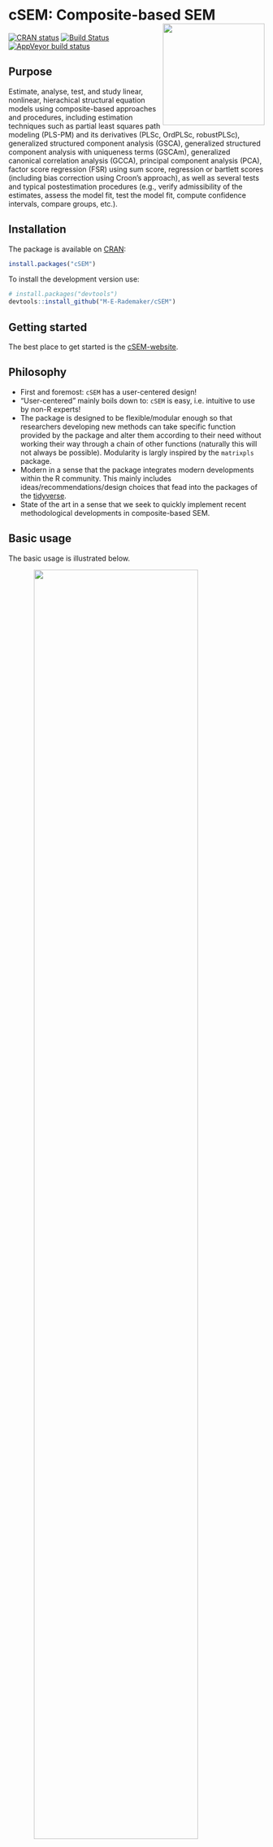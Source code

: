 
<!-- README.md is generated from README.Rmd. Please edit that file -->

# cSEM: Composite-based SEM <img src='man/figures/cSEMsticker.svg' align="right" height="200" /></a>

[![CRAN
status](https://www.r-pkg.org/badges/version/cSEM)](https://cran.r-project.org/package=cSEM)
[![Build
Status](https://travis-ci.com/M-E-Rademaker/cSEM.svg?branch=master)](https://travis-ci.com/M-E-Rademaker/cSEM)
[![AppVeyor build
status](https://ci.appveyor.com/api/projects/status/github/M-E-Rademaker/cSEM?branch=master&svg=true)](https://ci.appveyor.com/project/M-E-Rademaker/csem)

<!-- WARNING: THIS IS WORK IN PROGRESS. BREAKING CHANGES TO THE API ARE VERY LIKELY.  -->

<!--          Use the package with caution and please report bugs to [the package developers](mailto:manuel.rademaker@uni-wuerzburg.de;f.schuberth@utwente.nl).  -->

<!--          The first stable relase will be version 0.0.1, most likely towards the end -->

<!--          of 2019. -->

## Purpose

Estimate, analyse, test, and study linear, nonlinear, hierachical
structural equation models using composite-based approaches and
procedures, including estimation techniques such as partial least
squares path modeling (PLS-PM) and its derivatives (PLSc, OrdPLSc,
robustPLSc), generalized structured component analysis (GSCA),
generalized structured component analysis with uniqueness terms (GSCAm),
generalized canonical correlation analysis (GCCA), principal component
analysis (PCA), factor score regression (FSR) using sum score,
regression or bartlett scores (including bias correction using Croon’s
approach), as well as several tests and typical postestimation
procedures (e.g., verify admissibility of the estimates, assess the
model fit, test the model fit, compute confidence intervals, compare
groups, etc.).

## Installation

The package is available on [CRAN](https://cran.r-project.org/):

``` r
install.packages("cSEM")
```

To install the development version use:

``` r
# install.packages("devtools")
devtools::install_github("M-E-Rademaker/cSEM")
```

## Getting started

The best place to get started is the
[cSEM-website](https://m-e-rademaker.github.io/cSEM/).

## Philosophy

  - First and foremost: `cSEM` has a user-centered design\!
  - “User-centered” mainly boils down to: `cSEM` is easy, i.e. intuitive
    to use by non-R experts\!
    <!--  - There is one central function called `csem()` that provides default choices -->
    <!--    for most of its arguments (similarity to the `sem()` and `cfa()` functions of the [lavaan](http://lavaan.ugent.be/)  -->
    <!--    package is intended). --> <!-- -  -->
    <!--  - cSEM is Well documented (vignettes, HTML output, a website, (eventually) intro course(s) and cheatsheets) -->
    <!--  - Structured output/results  that aims to be "easy"" in a sense that it is -->
    <!--      - ... descriptive/verbose -->
    <!--      - ... (eventually) easy to export to other environments such as MS Word, Latex files etc. (exportability) -->
    <!--      - ... (eventually) easy to migrate from/to/between other PLS/VB/CB-based systems (lavaan, semPLS, ADANCO, SmartPLS) -->
  - The package is designed to be flexible/modular enough so that
    researchers developing new methods can take specific function
    provided by the package and alter them according to their need
    without working their way through a chain of other functions
    (naturally this will not always be possible). Modularity is largly
    inspired by the `matrixpls` package.
  - Modern in a sense that the package integrates modern developments
    within the R community. This mainly includes
    ideas/recommendations/design choices that fead into the packages of
    the [tidyverse](https://github.com/tidyverse/tidyverse).
  - State of the art in a sense that we seek to quickly implement recent
    methodological developments in composite-based SEM.

## Basic usage

The basic usage is illustrated below.

<img src="man/figures/api.png" width="80%" style="display: block; margin: auto;" />

Usully, using `cSEM` is the same 3 step procedure:

> 1.  Pick a dataset and specify a model using [lavaan
>     syntax](http://lavaan.ugent.be/tutorial/syntax1.html)
> 2.  Use `csem()`
> 3.  Apply one of the postestimation functions listed below on the
>     resulting object.

## Postestimation functions

Currently we have five major postestimation verbs, four test family
functions and two do-family of function:

  - `assess()` : assess the model using common quality criteria
  - `infer()` : calculate common inferencial quantities (e.g, standard
    errors)
  - `predict()` : predict endogenous indicator values
  - `summarize()` : summarize the results
  - `verify()` : verify admissibility of the estimates

Tests are performed by using the test family of functions. Currently the
following tests are implemented:

  - `testOMF()` : performs a test for overall model fit
  - `testMICOM()` : performs a test for composite measurement invariance
  - `testMGD()` : performs several test to assess multi-group
    differences
  - `testHausman()` : performs the regression-based Hausman test to test
    for endogeneity.

Other miscellaneous postestimation functions belong do the do-family of
functions. Currently two do functions are implemented:

  - `doFloodlightAnalysis()`: performs a floodlight analysis
  - `doRedundancyAnalysis()`: performs a redundancy analysis

All functions require a `cSEMResults` object.

## Example

Models are defined using [lavaan
syntax](http://lavaan.ugent.be/tutorial/syntax1.html) with some slight
modifications (see the [Specifying a
model](https://m-e-rademaker.github.io/cSEM/articles/cSEM.html#using-csem)
section on the [cSEM-website](https://m-e-rademaker.github.io/cSEM/)).
For illustration we use the build-in and well-known `satisfaction`
dataset.

``` r
require(cSEM)
    
## Note: The operator "<~" tells cSEM that the construct to its left is modelled
##       as a composite.
##       The operator "=~" tells cSEM that the construct to its left is modelled
##       as a common factor.
##       The operator "~" tells cSEM which are the dependent (left-hand side) and
##       independent variables (right-hand side).
    
model <- "
# Structural model
EXPE ~ IMAG
QUAL ~ EXPE
VAL  ~ EXPE + QUAL
SAT  ~ IMAG + EXPE + QUAL + VAL 
LOY  ~ IMAG + SAT

# Composite model
IMAG <~ imag1 + imag2 + imag3
EXPE <~ expe1 + expe2 + expe3 
QUAL <~ qual1 + qual2 + qual3 + qual4 + qual5
VAL  <~ val1  + val2  + val3

# Reflective measurement model
SAT  =~ sat1  + sat2  + sat3  + sat4
LOY  =~ loy1  + loy2  + loy3  + loy4
"
```

The estimation is conducted using the `csem()` function.

``` r
# Estimate using defaults
res <- csem(.data = satisfaction, .model = model)
res
```

    ## ________________________________________________________________________________
    ## ----------------------------------- Overview -----------------------------------
    ## 
    ## Estimation was successful.
    ## 
    ## The result is a list of class cSEMResults with list elements:
    ## 
    ##  - Estimates
    ##  - Information
    ## 
    ## To get an overview or help type:
    ## 
    ##  - ?cSEMResults
    ##  - str(<object-name>)
    ##  - listviewer::jsondedit(<object-name>, mode = 'view')
    ## 
    ## If you wish to access the list elements directly type e.g. 
    ## 
    ##  - <object-name>$Estimates
    ## 
    ## Available postestimation commands:
    ## 
    ##  - assess(<object-name>)
    ##  - infer(<object-name)
    ##  - predict(<object-name>)
    ##  - summarize(<object-name>)
    ##  - verify(<object-name>)
    ## ________________________________________________________________________________

This is equal to:

``` r
csem(
   .data                        = satisfaction,
   .model                       = model,
   .approach_cor_robust         = "none",
   .approach_nl                 = "sequential",
   .approach_paths              = "OLS",
   .approach_weights            = "PLS-PM",
   .conv_criterion              = "diff_absolute",
   .disattenuate                = TRUE,
   .dominant_indicators         = NULL,
   .estimate_structural         = TRUE,
   .id                          = NULL,
   .iter_max                    = 100,
   .normality                   = FALSE,
   .PLS_approach_cf             = "dist_squared_euclid",
   .PLS_ignore_structural_model = FALSE,
   .PLS_modes                   = NULL,
   .PLS_weight_scheme_inner     = "path",
   .reliabilities               = NULL,
   .starting_values             = NULL,
   .tolerance                   = 1e-05,
   .resample_method             = "none", 
   .resample_method2            = "none",
   .R                           = 499,
   .R2                          = 199,
   .handle_inadmissibles        = "drop",
   .user_funs                   = NULL,
   .eval_plan                   = "sequential",
   .seed                        = NULL,
   .sign_change_option          = "none"
    )
```

The result is always a named list of class `cSEMResults`.

To access list elements use `$`:

``` r
res$Estimates$Loading_estimates 
res$Information$Model
```

A usefule tool to examine a list is the [listviewer
package](https://github.com/timelyportfolio/listviewer). If you are new
to `cSEM` this might be a good way to familiarize yourself with the
structure of a `cSEMResults` object.

``` r
listviewer::jsonedit(res, mode = "view") # requires the listviewer package.
```

Apply postestimation functions:

``` r
## Get a summary
summarize(res) 
```

    ## ________________________________________________________________________________
    ## ----------------------------------- Overview -----------------------------------
    ## 
    ##  General information:
    ##  ------------------------
    ##  Estimation status                = Ok
    ##  Number of observations           = 250
    ##  Weight estimator                 = PLS-PM
    ##  Inner weighting scheme           = path
    ##  Type of indicator correlation    = Pearson
    ##  Path model estimator             = OLS
    ##  Second order approach            = NA
    ##  Type of path model               = Linear
    ##  Disattenuated                    = Yes (PLSc)
    ## 
    ##  Construct details:
    ##  ------------------
    ##  Name  Modeled as     Order         Mode 
    ## 
    ##  IMAG  Composite      First order   modeB
    ##  EXPE  Composite      First order   modeB
    ##  QUAL  Composite      First order   modeB
    ##  VAL   Composite      First order   modeB
    ##  SAT   Common factor  First order   modeA
    ##  LOY   Common factor  First order   modeA
    ## 
    ## ----------------------------------- Estimates ----------------------------------
    ## 
    ## Estimated path coefficients:
    ## ============================
    ##   Path           Estimate  Std. error   t-stat.   p-value
    ##   EXPE ~ IMAG      0.4714          NA        NA        NA
    ##   QUAL ~ EXPE      0.8344          NA        NA        NA
    ##   VAL ~ EXPE       0.0457          NA        NA        NA
    ##   VAL ~ QUAL       0.7013          NA        NA        NA
    ##   SAT ~ IMAG       0.2450          NA        NA        NA
    ##   SAT ~ EXPE      -0.0172          NA        NA        NA
    ##   SAT ~ QUAL       0.2215          NA        NA        NA
    ##   SAT ~ VAL        0.5270          NA        NA        NA
    ##   LOY ~ IMAG       0.1819          NA        NA        NA
    ##   LOY ~ SAT        0.6283          NA        NA        NA
    ## 
    ## Estimated loadings:
    ## ===================
    ##   Loading          Estimate  Std. error   t-stat.   p-value
    ##   IMAG =~ imag1      0.6306          NA        NA        NA
    ##   IMAG =~ imag2      0.9246          NA        NA        NA
    ##   IMAG =~ imag3      0.9577          NA        NA        NA
    ##   EXPE =~ expe1      0.7525          NA        NA        NA
    ##   EXPE =~ expe2      0.9348          NA        NA        NA
    ##   EXPE =~ expe3      0.7295          NA        NA        NA
    ##   QUAL =~ qual1      0.7861          NA        NA        NA
    ##   QUAL =~ qual2      0.9244          NA        NA        NA
    ##   QUAL =~ qual3      0.7560          NA        NA        NA
    ##   QUAL =~ qual4      0.7632          NA        NA        NA
    ##   QUAL =~ qual5      0.7834          NA        NA        NA
    ##   VAL =~ val1        0.9518          NA        NA        NA
    ##   VAL =~ val2        0.8056          NA        NA        NA
    ##   VAL =~ val3        0.6763          NA        NA        NA
    ##   SAT =~ sat1        0.9243          NA        NA        NA
    ##   SAT =~ sat2        0.8813          NA        NA        NA
    ##   SAT =~ sat3        0.7127          NA        NA        NA
    ##   SAT =~ sat4        0.7756          NA        NA        NA
    ##   LOY =~ loy1        0.9097          NA        NA        NA
    ##   LOY =~ loy2        0.5775          NA        NA        NA
    ##   LOY =~ loy3        0.9043          NA        NA        NA
    ##   LOY =~ loy4        0.4917          NA        NA        NA
    ## 
    ## Estimated weights:
    ## ==================
    ##   Weights          Estimate  Std. error   t-stat.   p-value
    ##   IMAG <~ imag1      0.0156          NA        NA        NA
    ##   IMAG <~ imag2      0.4473          NA        NA        NA
    ##   IMAG <~ imag3      0.6020          NA        NA        NA
    ##   EXPE <~ expe1      0.2946          NA        NA        NA
    ##   EXPE <~ expe2      0.6473          NA        NA        NA
    ##   EXPE <~ expe3      0.2374          NA        NA        NA
    ##   QUAL <~ qual1      0.2370          NA        NA        NA
    ##   QUAL <~ qual2      0.4712          NA        NA        NA
    ##   QUAL <~ qual3      0.1831          NA        NA        NA
    ##   QUAL <~ qual4      0.1037          NA        NA        NA
    ##   QUAL <~ qual5      0.2049          NA        NA        NA
    ##   VAL <~ val1        0.7163          NA        NA        NA
    ##   VAL <~ val2        0.2202          NA        NA        NA
    ##   VAL <~ val3        0.2082          NA        NA        NA
    ##   SAT <~ sat1        0.3209          NA        NA        NA
    ##   SAT <~ sat2        0.3059          NA        NA        NA
    ##   SAT <~ sat3        0.2474          NA        NA        NA
    ##   SAT <~ sat4        0.2692          NA        NA        NA
    ##   LOY <~ loy1        0.3834          NA        NA        NA
    ##   LOY <~ loy2        0.2434          NA        NA        NA
    ##   LOY <~ loy3        0.3812          NA        NA        NA
    ##   LOY <~ loy4        0.2073          NA        NA        NA
    ## 
    ## Estimated indicator correlations:
    ## =================================
    ##   Correlation       Estimate  Std. error   t-stat.   p-value
    ##   imag1 ~~ imag2      0.6437          NA        NA        NA
    ##   imag1 ~~ imag3      0.5433          NA        NA        NA
    ##   imag2 ~~ imag3      0.7761          NA        NA        NA
    ##   expe1 ~~ expe2      0.5353          NA        NA        NA
    ##   expe1 ~~ expe3      0.4694          NA        NA        NA
    ##   expe2 ~~ expe3      0.5467          NA        NA        NA
    ##   qual1 ~~ qual2      0.6053          NA        NA        NA
    ##   qual1 ~~ qual3      0.5406          NA        NA        NA
    ##   qual1 ~~ qual4      0.5662          NA        NA        NA
    ##   qual1 ~~ qual5      0.5180          NA        NA        NA
    ##   qual2 ~~ qual3      0.6187          NA        NA        NA
    ##   qual2 ~~ qual4      0.6517          NA        NA        NA
    ##   qual2 ~~ qual5      0.6291          NA        NA        NA
    ##   qual3 ~~ qual4      0.4752          NA        NA        NA
    ##   qual3 ~~ qual5      0.5074          NA        NA        NA
    ##   qual4 ~~ qual5      0.6402          NA        NA        NA
    ##   val1 ~~ val2        0.6344          NA        NA        NA
    ##   val1 ~~ val3        0.4602          NA        NA        NA
    ##   val2 ~~ val3        0.6288          NA        NA        NA
    ## 
    ## ------------------------------------ Effects -----------------------------------
    ## 
    ## Estimated total effects:
    ## ========================
    ##   Total effect    Estimate  Std. error   t-stat.   p-value
    ##   EXPE ~ IMAG       0.4714          NA        NA        NA
    ##   QUAL ~ IMAG       0.3933          NA        NA        NA
    ##   QUAL ~ EXPE       0.8344          NA        NA        NA
    ##   VAL ~ IMAG        0.2974          NA        NA        NA
    ##   VAL ~ EXPE        0.6309          NA        NA        NA
    ##   VAL ~ QUAL        0.7013          NA        NA        NA
    ##   SAT ~ IMAG        0.4807          NA        NA        NA
    ##   SAT ~ EXPE        0.5001          NA        NA        NA
    ##   SAT ~ QUAL        0.5911          NA        NA        NA
    ##   SAT ~ VAL         0.5270          NA        NA        NA
    ##   LOY ~ IMAG        0.4840          NA        NA        NA
    ##   LOY ~ EXPE        0.3142          NA        NA        NA
    ##   LOY ~ QUAL        0.3714          NA        NA        NA
    ##   LOY ~ VAL         0.3311          NA        NA        NA
    ##   LOY ~ SAT         0.6283          NA        NA        NA
    ## 
    ## Estimated indirect effects:
    ## ===========================
    ##   Indirect effect    Estimate  Std. error   t-stat.   p-value
    ##   QUAL ~ IMAG          0.3933          NA        NA        NA
    ##   VAL ~ IMAG           0.2974          NA        NA        NA
    ##   VAL ~ EXPE           0.5852          NA        NA        NA
    ##   SAT ~ IMAG           0.2357          NA        NA        NA
    ##   SAT ~ EXPE           0.5173          NA        NA        NA
    ##   SAT ~ QUAL           0.3696          NA        NA        NA
    ##   LOY ~ IMAG           0.3020          NA        NA        NA
    ##   LOY ~ EXPE           0.3142          NA        NA        NA
    ##   LOY ~ QUAL           0.3714          NA        NA        NA
    ##   LOY ~ VAL            0.3311          NA        NA        NA
    ## ________________________________________________________________________________

``` r
## Verify admissibility of the results
verify(res) 
```

    ## ________________________________________________________________________________
    ## 
    ## Verify admissibility:
    ## 
    ##   admissible
    ## 
    ## Details:
    ## 
    ##   Code   Status    Description
    ##   1      ok        Convergence achieved                                   
    ##   2      ok        All absolute standardized loading estimates <= 1       
    ##   3      ok        Construct VCV is positive semi-definite                
    ##   4      ok        All reliability estimates <= 1                         
    ##   5      ok        Model-implied indicator VCV is positive semi-definite  
    ## ________________________________________________________________________________

``` r
## Test overall model fit
testOMF(res, .verbose = FALSE)
```

    ## ________________________________________________________________________________
    ## --------- Test for overall model fit based on Beran & Srivastava (1985) --------
    ## 
    ## Null hypothesis:
    ## 
    ##                                                   +------------------------------------------------------------+
    ##                                                   |                                                            |
    ##                                                   |   H0: Population indicator covariance matrix is equal to   |
    ##                                                   |   model-implied indicator covariance matrix.               |
    ##                                                   |                                                            |
    ##                                                   +------------------------------------------------------------+
    ## 
    ## Test statistic and critical value: 
    ## 
    ##                                      Critical value
    ##  Distance measure    Test statistic    95%   
    ##  dG                      0.6493      0.3314  
    ##  SRMR                    0.0940      0.0526  
    ##  dL                      2.2340      0.7013  
    ##  
    ## 
    ## Decision: 
    ## 
    ##                          Significance level
    ##  Distance measure          95%   
    ##  dG                      reject  
    ##  SRMR                    reject  
    ##  dL                      reject  
    ##  
    ## Additonal information:
    ## 
    ##  Out of 499 bootstrap replications 479 are admissible.
    ##  See ?verify() for what constitutes an inadmissible result.
    ## 
    ##  The seed used was: -2103018466
    ## ________________________________________________________________________________

``` r
## Assess the model
assess(res)
```

    ## ________________________________________________________________________________
    ## 
    ##  Construct        AVE           R2          R2_adj    
    ##  SAT            0.6851        0.7624        0.7585    
    ##  LOY            0.5552        0.5868        0.5834    
    ## 
    ## -------------- Common (internal consistency) reliability estimates -------------
    ## 
    ##  Construct Cronbachs_alpha   Joereskogs_rho   Dijkstra-Henselers_rho_A 
    ##  SAT        0.8940           0.8960                0.9051          
    ##  LOY        0.8194           0.8237                0.8761          
    ## 
    ## ----------- Alternative (internal consistency) reliability estimates -----------
    ## 
    ##  Construct       RhoC         RhoC_mm    RhoC_weighted
    ##  SAT            0.8938        0.8960        0.9051    
    ##  LOY            0.8011        0.8237        0.8761    
    ## 
    ##  Construct  RhoC_weighted_mm     RhoT      RhoT_weighted
    ##  SAT            0.9051        0.8940        0.8869    
    ##  LOY            0.8761        0.8194        0.7850    
    ## 
    ## --------------------------- Distance and fit measures --------------------------
    ## 
    ##  Geodesic distance           = 0.6493432
    ##  Squared Euclidian distance  = 2.23402
    ##  ML distance                 = 2.921932
    ## 
    ##  CFI          = 0.8573048
    ##  GFI          = 0.9642375
    ##  IFI          = 0.8593711
    ##  NFI          = 0.8229918
    ##  NNFI         = 0.8105598
    ##  RMSEA        = 0.1130338
    ##  RMS_theta    = 0.05069299
    ##  SRMR         = 0.09396871
    ## 
    ##  Degrees of freedom    = 174
    ## 
    ## ----------------------- Variance inflation factors (VIFs) ----------------------
    ## 
    ##   Dependent construct: 'VAL'
    ## 
    ##  Independent construct    VIF value 
    ##  EXPE                      3.2928   
    ##  QUAL                      3.2928   
    ##  IMAG                      0.0000   
    ##  VAL                       0.0000   
    ##  SAT                       0.0000   
    ## 
    ##   Dependent construct: 'SAT'
    ## 
    ##  Independent construct    VIF value 
    ##  EXPE                      3.2985   
    ##  QUAL                      4.4151   
    ##  IMAG                      1.7280   
    ##  VAL                       2.6726   
    ##  SAT                       0.0000   
    ## 
    ##   Dependent construct: 'LOY'
    ## 
    ##  Independent construct    VIF value 
    ##  EXPE                      0.0000   
    ##  QUAL                      0.0000   
    ##  IMAG                      1.9345   
    ##  VAL                       0.0000   
    ##  SAT                       1.9345   
    ## 
    ## -------------------------- Effect sizes (Cohen's f^2) --------------------------
    ## 
    ##   Dependent construct: 'EXPE'
    ## 
    ##  Independent construct   Effect size
    ##  IMAG                      0.2856   
    ## 
    ##   Dependent construct: 'QUAL'
    ## 
    ##  Independent construct   Effect size
    ##  EXPE                      2.2928   
    ## 
    ##   Dependent construct: 'VAL'
    ## 
    ##  Independent construct   Effect size
    ##  EXPE                      0.0014   
    ##  QUAL                      0.3301   
    ## 
    ##   Dependent construct: 'SAT'
    ## 
    ##  Independent construct   Effect size
    ##  IMAG                      0.1462   
    ##  EXPE                      0.0004   
    ##  QUAL                      0.0468   
    ##  VAL                       0.4373   
    ## 
    ##   Dependent construct: 'LOY'
    ## 
    ##  Independent construct   Effect size
    ##  IMAG                      0.0414   
    ##  SAT                       0.4938   
    ## 
    ## ------------------------------ Validity assessment -----------------------------
    ## 
    ##  Heterotrait-montrait ratio of correlation matrix (HTMT matrix)
    ## 
    ##           SAT LOY
    ## SAT 0.0000000   0
    ## LOY 0.7432489   0
    ## 
    ## 
    ##  Fornell-Larcker matrix
    ## 
    ##           SAT       LOY
    ## SAT 0.6851491 0.5696460
    ## LOY 0.5696460 0.5551718
    ## 
    ## ________________________________________________________________________________

``` r
## Predict indicator scores of endogenous constructs
predict(res)
```

    ## ________________________________________________________________________________
    ## ----------------------------------- Overview -----------------------------------
    ## 
    ##  Number of obs. training          = 225
    ##  Number of obs. test              = 25
    ##  Number of cv folds               = 10
    ##  Number of repetitions            = 10
    ##  Handle inadmissibles             = stop
    ##  Target                           = 'PLS-PM'
    ##  Benchmark                        = 'lm'
    ## 
    ## ------------------------------ Prediction metrics ------------------------------
    ## 
    ## 
    ##   Name     MAE target  MAE benchmark  RMSE target RMSE benchmark   Q2_predict
    ##   sat1         1.3527         1.2311       1.7877         1.6177       0.2213
    ##   sat2         1.3062         1.1956       1.7618         1.6270       0.2025
    ##   sat3         1.4076         1.2738       1.7516         1.7188       0.1339
    ##   sat4         1.4155         1.2609       1.7829         1.6328       0.1734
    ##   loy1         1.7725         1.6572       2.2963         2.2222       0.2257
    ##   loy2         1.5173         1.4723       1.9402         1.9806       0.1051
    ##   loy3         1.7859         1.6699       2.3514         2.2690       0.2250
    ##   loy4         1.7106         1.6661       2.1957         2.2964       0.0738
    ## ________________________________________________________________________________

#### Resampling and Inference

By default no inferential quantities are calculated since most
composite-based estimators have no closed-form expressions for standard
errors. Resampling is used instead. `cSEM` mostly relies on the
`bootstrap` procedure (although `jackknife` is implemented as well) to
estimate standard errors, test statistics, and critical quantiles.

`cSEM` offers two ways to compute resamples:

1.  Setting `.resample_method` in `csem()` to `"jackkinfe"` or
    `"bootstrap"` and subsequently using postestimation functions
    `summarize()` or `infer()`.
2.  The same result is achieved by passing a `cSEMResults` object to
    `resamplecSEMResults()` and subsequently using postestimation
    functions `summarize()` or `infer()`.

<!-- end list -->

``` r
# Setting `.resample_method`
b1 <- csem(.data = satisfaction, .model = model, .resample_method = "bootstrap")
# Using resamplecSEMResults()
b2 <- resamplecSEMResults(res)
```

Now `summarize()` shows inferencial quantities as well:

``` r
summarize(b1)
```

    ## ________________________________________________________________________________
    ## ----------------------------------- Overview -----------------------------------
    ## 
    ##  General information:
    ##  ------------------------
    ##  Estimation status                = Ok
    ##  Number of observations           = 250
    ##  Weight estimator                 = PLS-PM
    ##  Inner weighting scheme           = path
    ##  Type of indicator correlation    = Pearson
    ##  Path model estimator             = OLS
    ##  Second order approach            = NA
    ##  Type of path model               = Linear
    ##  Disattenuated                    = Yes (PLSc)
    ## 
    ##  Resample information:
    ##  ---------------------
    ##  Resample methode                 = bootstrap
    ##  Number of resamples              = 499
    ##  Number of admissible results     = 486
    ##  Approach to handle inadmissibles = drop
    ##  Sign change option               = none
    ##  Random seed                      = -1748932873
    ## 
    ##  Construct details:
    ##  ------------------
    ##  Name  Modeled as     Order         Mode 
    ## 
    ##  IMAG  Composite      First order   modeB
    ##  EXPE  Composite      First order   modeB
    ##  QUAL  Composite      First order   modeB
    ##  VAL   Composite      First order   modeB
    ##  SAT   Common factor  First order   modeA
    ##  LOY   Common factor  First order   modeA
    ## 
    ## ----------------------------------- Estimates ----------------------------------
    ## 
    ## Estimated path coefficients:
    ## ============================
    ##                                                              CI_percentile   
    ##   Path           Estimate  Std. error   t-stat.   p-value         95%        
    ##   EXPE ~ IMAG      0.4714      0.0633    7.4490    0.0000 [ 0.3511; 0.5875 ] 
    ##   QUAL ~ EXPE      0.8344      0.0246   33.9290    0.0000 [ 0.7766; 0.8737 ] 
    ##   VAL ~ EXPE       0.0457      0.0814    0.5617    0.5743 [-0.1045; 0.2178 ] 
    ##   VAL ~ QUAL       0.7013      0.0778    9.0162    0.0000 [ 0.5538; 0.8444 ] 
    ##   SAT ~ IMAG       0.2450      0.0559    4.3785    0.0000 [ 0.1314; 0.3582 ] 
    ##   SAT ~ EXPE      -0.0172      0.0686   -0.2511    0.8017 [-0.1584; 0.1221 ] 
    ##   SAT ~ QUAL       0.2215      0.0965    2.2953    0.0217 [ 0.0486; 0.4345 ] 
    ##   SAT ~ VAL        0.5270      0.0840    6.2699    0.0000 [ 0.3685; 0.6925 ] 
    ##   LOY ~ IMAG       0.1819      0.0790    2.3040    0.0212 [ 0.0331; 0.3423 ] 
    ##   LOY ~ SAT        0.6283      0.0807    7.7836    0.0000 [ 0.4625; 0.7802 ] 
    ## 
    ## Estimated loadings:
    ## ===================
    ##                                                                CI_percentile   
    ##   Loading          Estimate  Std. error   t-stat.   p-value         95%        
    ##   IMAG =~ imag1      0.6306      0.1038    6.0741    0.0000 [ 0.4086; 0.8318 ] 
    ##   IMAG =~ imag2      0.9246      0.0410   22.5692    0.0000 [ 0.8207; 0.9814 ] 
    ##   IMAG =~ imag3      0.9577      0.0299   31.9847    0.0000 [ 0.8759; 0.9912 ] 
    ##   EXPE =~ expe1      0.7525      0.0839    8.9667    0.0000 [ 0.5703; 0.8841 ] 
    ##   EXPE =~ expe2      0.9348      0.0295   31.7140    0.0000 [ 0.8628; 0.9720 ] 
    ##   EXPE =~ expe3      0.7295      0.0747    9.7625    0.0000 [ 0.5604; 0.8560 ] 
    ##   QUAL =~ qual1      0.7861      0.0713   11.0314    0.0000 [ 0.6186; 0.8936 ] 
    ##   QUAL =~ qual2      0.9244      0.0243   38.0555    0.0000 [ 0.8684; 0.9606 ] 
    ##   QUAL =~ qual3      0.7560      0.0648   11.6712    0.0000 [ 0.6085; 0.8561 ] 
    ##   QUAL =~ qual4      0.7632      0.0507   15.0540    0.0000 [ 0.6519; 0.8420 ] 
    ##   QUAL =~ qual5      0.7834      0.0470   16.6830    0.0000 [ 0.6778; 0.8593 ] 
    ##   VAL =~ val1        0.9518      0.0225   42.2948    0.0000 [ 0.9030; 0.9846 ] 
    ##   VAL =~ val2        0.8056      0.0661   12.1867    0.0000 [ 0.6625; 0.9100 ] 
    ##   VAL =~ val3        0.6763      0.0725    9.3301    0.0000 [ 0.5170; 0.7959 ] 
    ##   SAT =~ sat1        0.9243      0.0226   40.9744    0.0000 [ 0.8760; 0.9620 ] 
    ##   SAT =~ sat2        0.8813      0.0287   30.6734    0.0000 [ 0.8154; 0.9274 ] 
    ##   SAT =~ sat3        0.7127      0.0522   13.6423    0.0000 [ 0.5939; 0.8087 ] 
    ##   SAT =~ sat4        0.7756      0.0490   15.8170    0.0000 [ 0.6735; 0.8661 ] 
    ##   LOY =~ loy1        0.9097      0.0498   18.2830    0.0000 [ 0.7857; 0.9868 ] 
    ##   LOY =~ loy2        0.5775      0.0911    6.3406    0.0000 [ 0.4139; 0.7439 ] 
    ##   LOY =~ loy3        0.9043      0.0427   21.1993    0.0000 [ 0.8120; 0.9825 ] 
    ##   LOY =~ loy4        0.4917      0.1033    4.7598    0.0000 [ 0.2832; 0.6886 ] 
    ## 
    ## Estimated weights:
    ## ==================
    ##                                                                CI_percentile   
    ##   Weights          Estimate  Std. error   t-stat.   p-value         95%        
    ##   IMAG <~ imag1      0.0156      0.1232    0.1269    0.8990 [-0.1881; 0.2941 ] 
    ##   IMAG <~ imag2      0.4473      0.1530    2.9239    0.0035 [ 0.1325; 0.7433 ] 
    ##   IMAG <~ imag3      0.6020      0.1456    4.1352    0.0000 [ 0.2886; 0.8481 ] 
    ##   EXPE <~ expe1      0.2946      0.1208    2.4395    0.0147 [ 0.0785; 0.5386 ] 
    ##   EXPE <~ expe2      0.6473      0.0895    7.2327    0.0000 [ 0.4545; 0.7953 ] 
    ##   EXPE <~ expe3      0.2374      0.0978    2.4261    0.0153 [ 0.0431; 0.4129 ] 
    ##   QUAL <~ qual1      0.2370      0.0958    2.4750    0.0133 [ 0.0569; 0.4521 ] 
    ##   QUAL <~ qual2      0.4712      0.0809    5.8262    0.0000 [ 0.3191; 0.6375 ] 
    ##   QUAL <~ qual3      0.1831      0.0839    2.1816    0.0291 [ 0.0087; 0.3354 ] 
    ##   QUAL <~ qual4      0.1037      0.0591    1.7556    0.0792 [-0.0125; 0.2221 ] 
    ##   QUAL <~ qual5      0.2049      0.0650    3.1493    0.0016 [ 0.0581; 0.3226 ] 
    ##   VAL <~ val1        0.7163      0.0930    7.7039    0.0000 [ 0.5373; 0.8760 ] 
    ##   VAL <~ val2        0.2202      0.0938    2.3489    0.0188 [ 0.0541; 0.4171 ] 
    ##   VAL <~ val3        0.2082      0.0589    3.5316    0.0004 [ 0.0842; 0.3160 ] 
    ##   SAT <~ sat1        0.3209      0.0145   22.1118    0.0000 [ 0.2946; 0.3494 ] 
    ##   SAT <~ sat2        0.3059      0.0136   22.5108    0.0000 [ 0.2799; 0.3350 ] 
    ##   SAT <~ sat3        0.2474      0.0109   22.6287    0.0000 [ 0.2243; 0.2698 ] 
    ##   SAT <~ sat4        0.2692      0.0124   21.6631    0.0000 [ 0.2469; 0.2961 ] 
    ##   LOY <~ loy1        0.3834      0.0273   14.0273    0.0000 [ 0.3288; 0.4340 ] 
    ##   LOY <~ loy2        0.2434      0.0320    7.6185    0.0000 [ 0.1828; 0.2995 ] 
    ##   LOY <~ loy3        0.3812      0.0286   13.3206    0.0000 [ 0.3247; 0.4381 ] 
    ##   LOY <~ loy4        0.2073      0.0386    5.3754    0.0000 [ 0.1288; 0.2813 ] 
    ## 
    ## Estimated indicator correlations:
    ## =================================
    ##                                                                 CI_percentile   
    ##   Correlation       Estimate  Std. error   t-stat.   p-value         95%        
    ##   imag1 ~~ imag2      0.6437      0.0631   10.1963    0.0000 [ 0.5090; 0.7515 ] 
    ##   imag1 ~~ imag3      0.5433      0.0693    7.8404    0.0000 [ 0.3929; 0.6724 ] 
    ##   imag2 ~~ imag3      0.7761      0.0368   21.0658    0.0000 [ 0.6999; 0.8406 ] 
    ##   expe1 ~~ expe2      0.5353      0.0676    7.9208    0.0000 [ 0.3900; 0.6478 ] 
    ##   expe1 ~~ expe3      0.4694      0.0600    7.8272    0.0000 [ 0.3491; 0.5838 ] 
    ##   expe2 ~~ expe3      0.5467      0.0629    8.6962    0.0000 [ 0.4062; 0.6544 ] 
    ##   qual1 ~~ qual2      0.6053      0.0588   10.2970    0.0000 [ 0.4792; 0.7099 ] 
    ##   qual1 ~~ qual3      0.5406      0.0621    8.7026    0.0000 [ 0.4140; 0.6539 ] 
    ##   qual1 ~~ qual4      0.5662      0.0648    8.7382    0.0000 [ 0.4190; 0.6866 ] 
    ##   qual1 ~~ qual5      0.5180      0.0663    7.8168    0.0000 [ 0.3765; 0.6273 ] 
    ##   qual2 ~~ qual3      0.6187      0.0572   10.8080    0.0000 [ 0.4971; 0.7121 ] 
    ##   qual2 ~~ qual4      0.6517      0.0600   10.8618    0.0000 [ 0.5209; 0.7525 ] 
    ##   qual2 ~~ qual5      0.6291      0.0572   10.9984    0.0000 [ 0.5108; 0.7322 ] 
    ##   qual3 ~~ qual4      0.4752      0.0666    7.1348    0.0000 [ 0.3320; 0.5917 ] 
    ##   qual3 ~~ qual5      0.5074      0.0648    7.8320    0.0000 [ 0.3627; 0.6324 ] 
    ##   qual4 ~~ qual5      0.6402      0.0551   11.6186    0.0000 [ 0.5282; 0.7350 ] 
    ##   val1 ~~ val2        0.6344      0.0568   11.1642    0.0000 [ 0.5170; 0.7321 ] 
    ##   val1 ~~ val3        0.4602      0.0710    6.4793    0.0000 [ 0.3180; 0.5957 ] 
    ##   val2 ~~ val3        0.6288      0.0614   10.2341    0.0000 [ 0.5071; 0.7439 ] 
    ## 
    ## ------------------------------------ Effects -----------------------------------
    ## 
    ## Estimated total effects:
    ## ========================
    ##                                                               CI_percentile   
    ##   Total effect    Estimate  Std. error   t-stat.   p-value         95%        
    ##   EXPE ~ IMAG       0.4714      0.0633    7.4490    0.0000 [ 0.3511; 0.5875 ] 
    ##   QUAL ~ IMAG       0.3933      0.0592    6.6431    0.0000 [ 0.2757; 0.5032 ] 
    ##   QUAL ~ EXPE       0.8344      0.0246   33.9290    0.0000 [ 0.7766; 0.8737 ] 
    ##   VAL ~ IMAG        0.2974      0.0589    5.0452    0.0000 [ 0.1899; 0.4184 ] 
    ##   VAL ~ EXPE        0.6309      0.0514   12.2759    0.0000 [ 0.5314; 0.7323 ] 
    ##   VAL ~ QUAL        0.7013      0.0778    9.0162    0.0000 [ 0.5538; 0.8444 ] 
    ##   SAT ~ IMAG        0.4807      0.0657    7.3120    0.0000 [ 0.3573; 0.6075 ] 
    ##   SAT ~ EXPE        0.5001      0.0588    8.5103    0.0000 [ 0.3756; 0.6142 ] 
    ##   SAT ~ QUAL        0.5911      0.0889    6.6458    0.0000 [ 0.4182; 0.7738 ] 
    ##   SAT ~ VAL         0.5270      0.0840    6.2699    0.0000 [ 0.3685; 0.6925 ] 
    ##   LOY ~ IMAG        0.4840      0.0645    7.4992    0.0000 [ 0.3587; 0.6023 ] 
    ##   LOY ~ EXPE        0.3142      0.0540    5.8147    0.0000 [ 0.2164; 0.4210 ] 
    ##   LOY ~ QUAL        0.3714      0.0783    4.7461    0.0000 [ 0.2316; 0.5586 ] 
    ##   LOY ~ VAL         0.3311      0.0742    4.4624    0.0000 [ 0.1989; 0.4827 ] 
    ##   LOY ~ SAT         0.6283      0.0807    7.7836    0.0000 [ 0.4625; 0.7802 ] 
    ## 
    ## Estimated indirect effects:
    ## ===========================
    ##                                                                  CI_percentile   
    ##   Indirect effect    Estimate  Std. error   t-stat.   p-value         95%        
    ##   QUAL ~ IMAG          0.3933      0.0592    6.6431    0.0000 [ 0.2757; 0.5032 ] 
    ##   VAL ~ IMAG           0.2974      0.0589    5.0452    0.0000 [ 0.1899; 0.4184 ] 
    ##   VAL ~ EXPE           0.5852      0.0668    8.7638    0.0000 [ 0.4491; 0.7083 ] 
    ##   SAT ~ IMAG           0.2357      0.0475    4.9607    0.0000 [ 0.1551; 0.3415 ] 
    ##   SAT ~ EXPE           0.5173      0.0639    8.0908    0.0000 [ 0.3984; 0.6438 ] 
    ##   SAT ~ QUAL           0.3696      0.0585    6.3176    0.0000 [ 0.2482; 0.4896 ] 
    ##   LOY ~ IMAG           0.3020      0.0550    5.4944    0.0000 [ 0.2070; 0.4143 ] 
    ##   LOY ~ EXPE           0.3142      0.0540    5.8147    0.0000 [ 0.2164; 0.4210 ] 
    ##   LOY ~ QUAL           0.3714      0.0783    4.7461    0.0000 [ 0.2316; 0.5586 ] 
    ##   LOY ~ VAL            0.3311      0.0742    4.4624    0.0000 [ 0.1989; 0.4827 ] 
    ## ________________________________________________________________________________

Several resample-based confidence intervals are implemented, see
`?infer()`:

``` r
infer(b1, .quantity = c("CI_standard_z", "CI_percentile")) # no print method yet
```

Both bootstrap and jackknife resampling support platform-independent
multiprocessing as well as setting random seeds via the [future
framework](https://github.com/HenrikBengtsson/future). For
multiprocessing simply set `.eval_plan = "multiprocess"` in which case
the maximum number of available cores is used if not on Windows. On
Windows as many separate R instances are opened in the backround as
there are cores available instead. Note that this naturally has some
overhead so for a small number of resamples multiprocessing will not
always be faster compared to sequential (single core) processing (the
default). Seeds are set via the `.seed` argument.

``` r
b <- csem(
  .data            = satisfaction,
  .model           = model, 
  .resample_method = "bootstrap",
  .R               = 999,
  .seed            = 98234,
  .eval_plan       = "multiprocess")
```
